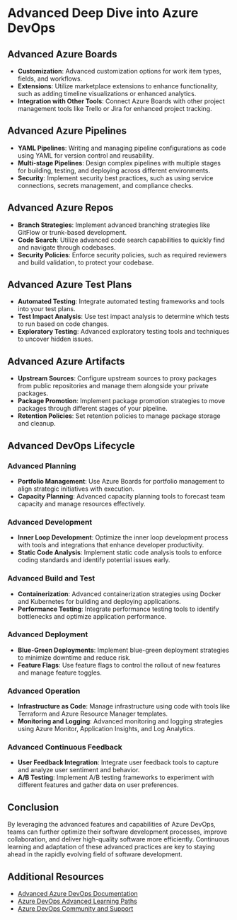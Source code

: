 # Advanced Deep Dive into Azure DevOps

## Advanced Azure Boards
- **Customization**: Advanced customization options for work item types, fields, and workflows.
- **Extensions**: Utilize marketplace extensions to enhance functionality, such as adding timeline visualizations or enhanced analytics.
- **Integration with Other Tools**: Connect Azure Boards with other project management tools like Trello or Jira for enhanced project tracking.

## Advanced Azure Pipelines
- **YAML Pipelines**: Writing and managing pipeline configurations as code using YAML for version control and reusability.
- **Multi-stage Pipelines**: Design complex pipelines with multiple stages for building, testing, and deploying across different environments.
- **Security**: Implement security best practices, such as using service connections, secrets management, and compliance checks.

## Advanced Azure Repos
- **Branch Strategies**: Implement advanced branching strategies like GitFlow or trunk-based development.
- **Code Search**: Utilize advanced code search capabilities to quickly find and navigate through codebases.
- **Security Policies**: Enforce security policies, such as required reviewers and build validation, to protect your codebase.

## Advanced Azure Test Plans
- **Automated Testing**: Integrate automated testing frameworks and tools into your test plans.
- **Test Impact Analysis**: Use test impact analysis to determine which tests to run based on code changes.
- **Exploratory Testing**: Advanced exploratory testing tools and techniques to uncover hidden issues.

## Advanced Azure Artifacts
- **Upstream Sources**: Configure upstream sources to proxy packages from public repositories and manage them alongside your private packages.
- **Package Promotion**: Implement package promotion strategies to move packages through different stages of your pipeline.
- **Retention Policies**: Set retention policies to manage package storage and cleanup.

## Advanced DevOps Lifecycle

### Advanced Planning
- **Portfolio Management**: Use Azure Boards for portfolio management to align strategic initiatives with execution.
- **Capacity Planning**: Advanced capacity planning tools to forecast team capacity and manage resources effectively.

### Advanced Development
- **Inner Loop Development**: Optimize the inner loop development process with tools and integrations that enhance developer productivity.
- **Static Code Analysis**: Implement static code analysis tools to enforce coding standards and identify potential issues early.

### Advanced Build and Test
- **Containerization**: Advanced containerization strategies using Docker and Kubernetes for building and deploying applications.
- **Performance Testing**: Integrate performance testing tools to identify bottlenecks and optimize application performance.

### Advanced Deployment
- **Blue-Green Deployments**: Implement blue-green deployment strategies to minimize downtime and reduce risk.
- **Feature Flags**: Use feature flags to control the rollout of new features and manage feature toggles.

### Advanced Operation
- **Infrastructure as Code**: Manage infrastructure using code with tools like Terraform and Azure Resource Manager templates.
- **Monitoring and Logging**: Advanced monitoring and logging strategies using Azure Monitor, Application Insights, and Log Analytics.

### Advanced Continuous Feedback
- **User Feedback Integration**: Integrate user feedback tools to capture and analyze user sentiment and behavior.
- **A/B Testing**: Implement A/B testing frameworks to experiment with different features and gather data on user preferences.

## Conclusion
By leveraging the advanced features and capabilities of Azure DevOps, teams can further optimize their software development processes, improve collaboration, and deliver high-quality software more efficiently. Continuous learning and adaptation of these advanced practices are key to staying ahead in the rapidly evolving field of software development.

## Additional Resources
- [Advanced Azure DevOps Documentation](https://docs.microsoft.com/en-us/azure/devops/)
- [Azure DevOps Advanced Learning Paths](https://docs.microsoft.com/en-us/learn/browse/?products=azure-devops)
- [Azure DevOps Community and Support](https://developercommunity.visualstudio.com/spaces/21/index.html)
